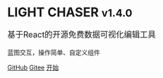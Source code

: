 # LIGHT CHASER <small>v1.4.0</small>

<p style="font-size: 18px">基于React的开源免费数据可视化编辑工具</p>
<p>蓝图交互，操作简单、自定义组件</p>

[GitHub](https://github.com/xiaopujun/light-chaser)
[Gitee](https://gitee.com/xiaopujun/light-chaser)
[开始](/introduce)
